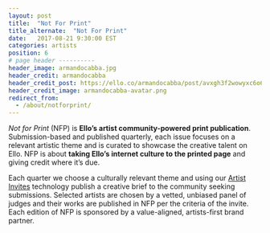 ```yaml
---
layout: post
title:  "Not For Print"
title_alternate:  "Not For Print"
date:   2017-08-21 9:30:00 EST
categories: artists
position: 6
# page header ----------
header_image: armandocabba.jpg
header_credit: armandocabba
header_credit_post: https://ello.co/armandocabba/post/avxgh3f2wowyxc6o638igw
header_credit_image: armandocabba-avatar.png
redirect_from:
  - /about/notforprint/
---
```


*Not for Print* (NFP) is **Ello’s artist community-powered print publication**. Submission-based and published quarterly, each issue focuses on a relevant artistic theme and is curated to showcase the creative talent on Ello. NFP is about **taking Ello’s internet culture to the printed page** and giving credit where it’s due.

Each quarter we choose a culturally relevant theme and using our [Artist Invites](https://ello.co/artist-invites) technology publish a creative brief to the community seeking submissions. Selected artists are chosen by a vetted, unbiased panel of judges and their works are published in NFP per the criteria of the invite. Each edition of NFP is sponsored by a value-aligned, artists-first brand partner.
